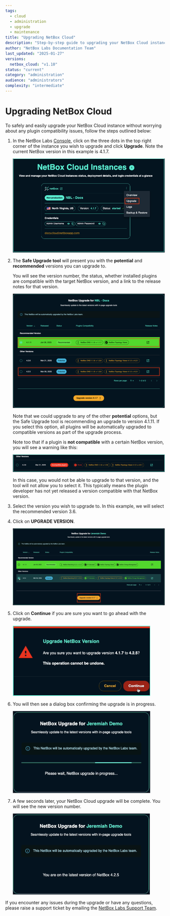 ```yaml
---
tags:
  - cloud
  - administration
  - upgrade
  - maintenance
title: "Upgrading NetBox Cloud"
description: "Step-by-step guide to upgrading your NetBox Cloud instance to newer versions through the administrative console."
author: "NetBox Labs Documentation Team"
last_updated: "2025-01-27"
versions:
  netbox_cloud: "v1.10"
status: "current"
category: "administration"
audience: "administrators"
complexity: "intermediate"
---
```


# Upgrading NetBox Cloud

To safely and easily upgrade your NetBox Cloud instance without worrying about any plugin compatibility issues, follow the steps outlined below:

[//]: # (COMMENTING VIDEO OUT OF CODE!)
[//]: # (<iframe width="560" height="315" src="https://www.youtube.com/embed/eRWaIXODHR4?si=vf-qdZ53tcICodW_" title="YouTube video player" frameborder="0" allow="accelerometer; autoplay; clipboard-write; encrypted-media; gyroscope; picture-in-picture; web-share" allowfullscreen></iframe>)

1. In the NetBox Labs [Console](https://console.netboxlabs.com/dashboard/), click on the three dots in the top right corner of the instance you wish to upgrade and click **Upgrade**. Note the current NetBox version in this example is 4.1.7.

    ![Manage Instance](../images/upgrades/upgrades_manage_1.png)

2. The **Safe Upgrade tool** will present you with the **potential** and **recommended** versions you can upgrade to.

    You will see the version number, the status, whether installed plugins are compatible with the target NetBox version, and a link to the release notes for that version.

    ![Upgrade Options](../images/upgrades/upgrades_upgrade_options_3.png)

    Note that we could upgrade to any of the other **potential** options, but the Safe Upgrade tool is recommending an upgrade to version 4.1.11. If you select this option, all plugins will be automatically upgraded to compatible versions as part of the upgrade process.

    Note too that if a plugin is **not compatible** with a certain NetBox version, you will see a warning like this:

    ![Incompatible Plugin Warning](../images/upgrades/upgrades_incompatible_plugin.png)

    In this case, you would not be able to upgrade to that version, and the tool will not allow you to select it. This typically means the plugin developer has not yet released a version compatible with that NetBox version.

3. Select the version you wish to upgrade to. In this example, we will select the recommended version 3.6.

4. Click on **UPGRADE VERSION**.

    ![Click Upgrade Button](../images/upgrades/upgrades_upgrade_4.png)

5. Click on **Continue** if you are sure you want to go ahead with the upgrade.

    ![Upgrade Confirmation Warning](../images/upgrades/upgrades_warning_5.png)

6. You will then see a dialog box confirming the upgrade is in progress.

    ![Upgrade in Progress](../images/upgrades/upgrades_progress_6.png)

7. A few seconds later, your NetBox Cloud upgrade will be complete. You will see the new version number.

    ![Upgrade Complete - New Version](../images/upgrades/upgrades_new_version_7.png)

If you encounter any issues during the upgrade or have any questions, please raise a support ticket by emailing the [NetBox Labs Support Team](mailto:support@netboxlabs.com).